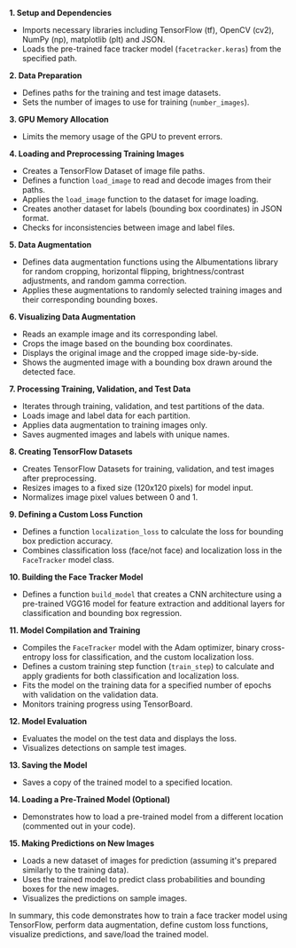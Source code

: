**1. Setup and Dependencies**

- Imports necessary libraries including TensorFlow (tf), OpenCV (cv2), NumPy (np), matplotlib (plt) and JSON.
- Loads the pre-trained face tracker model (`facetracker.keras`) from the specified path.

**2. Data Preparation**

- Defines paths for the training and test image datasets.
- Sets the number of images to use for training (`number_images`).

**3. GPU Memory Allocation**

- Limits the memory usage of the GPU to prevent errors.

**4. Loading and Preprocessing Training Images**

- Creates a TensorFlow Dataset of image file paths.
- Defines a function `load_image` to read and decode images from their paths.
- Applies the `load_image` function to the dataset for image loading.
- Creates another dataset for labels (bounding box coordinates) in JSON format.
- Checks for inconsistencies between image and label files.

**5. Data Augmentation**

- Defines data augmentation functions using the Albumentations library for random cropping, horizontal flipping, brightness/contrast adjustments, and random gamma correction.
- Applies these augmentations to randomly selected training images and their corresponding bounding boxes.

**6. Visualizing Data Augmentation**

- Reads an example image and its corresponding label.
- Crops the image based on the bounding box coordinates.
- Displays the original image and the cropped image side-by-side.
- Shows the augmented image with a bounding box drawn around the detected face.

**7. Processing Training, Validation, and Test Data**

- Iterates through training, validation, and test partitions of the data.
- Loads image and label data for each partition.
- Applies data augmentation to training images only.
- Saves augmented images and labels with unique names.

**8. Creating TensorFlow Datasets**

- Creates TensorFlow Datasets for training, validation, and test images after preprocessing.
- Resizes images to a fixed size (120x120 pixels) for model input.
- Normalizes image pixel values between 0 and 1.

**9. Defining a Custom Loss Function**

- Defines a function `localization_loss` to calculate the loss for bounding box prediction accuracy.
- Combines classification loss (face/not face) and localization loss in the `FaceTracker` model class.

**10. Building the Face Tracker Model**

- Defines a function `build_model` that creates a CNN architecture using a pre-trained VGG16 model for feature extraction and additional layers for classification and bounding box regression.

**11. Model Compilation and Training**

- Compiles the `FaceTracker` model with the Adam optimizer, binary cross-entropy loss for classification, and the custom localization loss.
- Defines a custom training step function (`train_step`) to calculate and apply gradients for both classification and localization loss.
- Fits the model on the training data for a specified number of epochs with validation on the validation data.
- Monitors training progress using TensorBoard.

**12. Model Evaluation**

- Evaluates the model on the test data and displays the loss.
- Visualizes detections on sample test images.

**13. Saving the Model**

- Saves a copy of the trained model to a specified location.

**14. Loading a Pre-Trained Model (Optional)**

- Demonstrates how to load a pre-trained model from a different location (commented out in your code).

**15. Making Predictions on New Images**

- Loads a new dataset of images for prediction (assuming it's prepared similarly to the training data).
- Uses the trained model to predict class probabilities and bounding boxes for the new images.
- Visualizes the predictions on sample images.

In summary, this code demonstrates how to train a face tracker model using TensorFlow, perform data augmentation, define custom loss functions, visualize predictions, and save/load the trained model.
